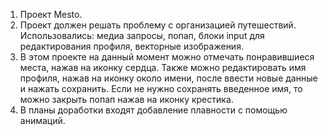 1. Проект Mesto.  
2. Проект должен решать проблему с организацией путешествий. Использовались: медиа запросы, попап, блоки input для редактирования профиля, векторные изображения.  
3. В этом проекте на данный момент можно отмечать понравившиеся места, нажав на иконку сердца. Также можно редактировать имя профиля, нажав на иконку около имени, после ввести новые данные и нажать сохранить. Если не нужно сохранять введенное имя, то можно закрыть попап нажав на иконку крестика.  
4. В планы доработки входят добавление плавности с помощью анимаций.
